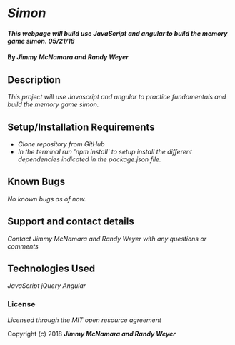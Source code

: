 # _Simon_

#### _This webpage will build use JavaScript and angular to build the memory game simon. 05/21/18_

#### By _**Jimmy McNamara and Randy Weyer**_

## Description

_This project will use Javascript and angular to practice fundamentals and build the memory game simon._

## Setup/Installation Requirements

* _Clone repository from GitHub_
* _In the terminal run 'npm install' to setup install the different dependencies indicated in the package.json file._

## Known Bugs

_No known bugs as of now._

## Support and contact details

_Contact Jimmy McNamara and Randy Weyer with any questions or comments_

## Technologies Used

_JavaScript_
_jQuery_
_Angular_

### License

*Licensed through the MIT open resource agreement*

Copyright (c) 2018 **_Jimmy McNamara and Randy Weyer_**

